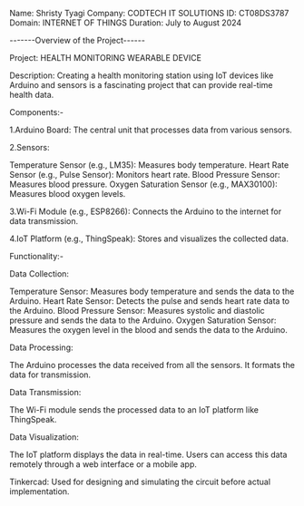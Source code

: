 Name: Shristy Tyagi 
Company: CODTECH IT SOLUTIONS
ID: CT08DS3787
Domain: INTERNET OF THINGS
Duration: July to August 2024

-------Overview of the Project------

Project: HEALTH MONITORING WEARABLE DEVICE

Description: Creating a health monitoring station using IoT devices like Arduino and sensors is a fascinating project that can provide real-time health data. 

Components:-

1.Arduino Board: The central unit that processes data from various sensors.

2.Sensors:

Temperature Sensor (e.g., LM35): Measures body temperature.
Heart Rate Sensor (e.g., Pulse Sensor): Monitors heart rate.
Blood Pressure Sensor: Measures blood pressure.
Oxygen Saturation Sensor (e.g., MAX30100): Measures blood oxygen levels.

3.Wi-Fi Module (e.g., ESP8266): Connects the Arduino to the internet for data transmission.

4.IoT Platform (e.g., ThingSpeak): Stores and visualizes the collected data.


Functionality:-

Data Collection:

Temperature Sensor: Measures body temperature and sends the data to the Arduino.
Heart Rate Sensor: Detects the pulse and sends heart rate data to the Arduino.
Blood Pressure Sensor: Measures systolic and diastolic pressure and sends the data to the Arduino.
Oxygen Saturation Sensor: Measures the oxygen level in the blood and sends the data to the Arduino.

Data Processing:

The Arduino processes the data received from all the sensors.
It formats the data for transmission.

Data Transmission:

The Wi-Fi module sends the processed data to an IoT platform like ThingSpeak.

Data Visualization:

The IoT platform displays the data in real-time.
Users can access this data remotely through a web interface or a mobile app.

Tinkercad: Used for designing and simulating the circuit before actual implementation.

